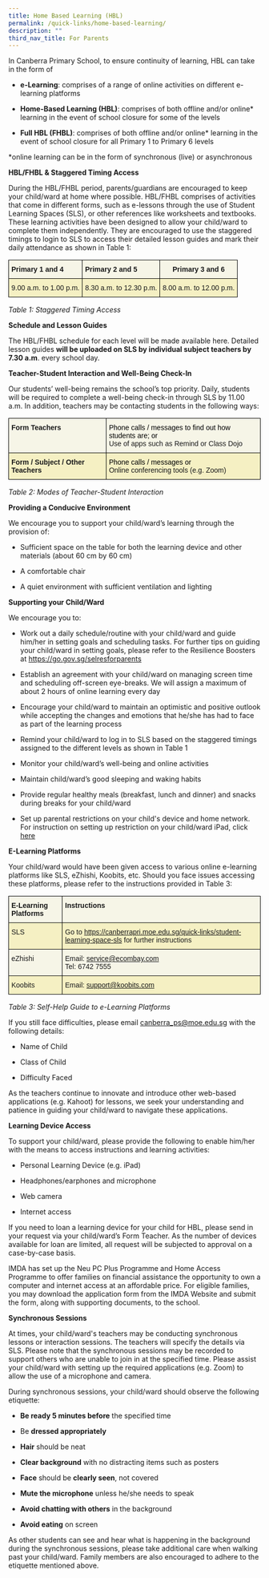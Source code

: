 ```yaml
---
title: Home Based Learning (HBL)
permalink: /quick-links/home-based-learning/
description: ""
third_nav_title: For Parents
---
```

In Canberra Primary School, to ensure continuity of learning, HBL can take in the form of

*  **e-Learning**: comprises of a range of online activities on different e-learning platforms

*  **Home-Based Learning (HBL)**: comprises of both offline and/or online* learning in the event of school closure for some of the levels 

* **Full HBL (FHBL)**: comprises of both offline and/or online* learning in the event of school closure for all Primary 1 to Primary 6 levels

*online learning can be in the form of synchronous (live) or asynchronous

**HBL/FHBL & Staggered Timing Access**

During the HBL/FHBL period, parents/guardians are encouraged to keep your child/ward at home where possible. HBL/FHBL comprises of activities that come in different forms, such as e-lessons through the use of Student Learning Spaces (SLS), or other references like worksheets and textbooks. These learning activities have been designed to allow your child/ward to complete them independently. They are encouraged to use the staggered timings to login to SLS to access their detailed lesson guides and mark their daily attendance as shown in Table 1:

<style type="text/css">
.tg  {border-collapse:collapse;border-spacing:0;}
.tg td{border-color:black;border-style:solid;border-width:1px;font-family:Arial, sans-serif;font-size:14px;
  overflow:hidden;padding:10px 5px;word-break:normal;}
.tg th{border-color:black;border-style:solid;border-width:1px;font-family:Arial, sans-serif;font-size:14px;
  font-weight:normal;overflow:hidden;padding:10px 5px;word-break:normal;}
.tg .tg-a0y3{background-color:#F5F0C3;text-align:left;vertical-align:top}
.tg .tg-w350{background-color:#F6F5E7;font-weight:bold;text-align:center;vertical-align:top}
.tg .tg-ukb2{background-color:#F6F5E7;font-weight:bold;text-align:left;vertical-align:top}
</style>
<table class="tg">
<thead>
  <tr>
    <th class="tg-ukb2">Primary 1 and 4</th>
    <th class="tg-ukb2">Primary 2 and 5</th>
    <th class="tg-w350">Primary 3 and 6</th>
  </tr>
</thead>
<tbody>
  <tr>
    <td class="tg-a0y3">9.00 a.m. to 1.00 p.m.</td>
    <td class="tg-a0y3">8.30 a.m. to 12.30 p.m.</td>
    <td class="tg-a0y3">8.00 a.m. to 12.00 p.m.</td>
  </tr>
</tbody>
</table>

*Table 1: Staggered Timing Access*

**Schedule and Lesson Guides**

The HBL/FHBL schedule for each level will be made available here. Detailed lesson guides **will be uploaded on SLS by individual subject teachers by 7.30 a.m**. every school day.

**Teacher-Student Interaction and Well-Being Check-In**

Our students’ well-being remains the school’s top priority. Daily, students will be required to complete a well-being check-in through SLS by 11.00 a.m. In addition, teachers may be contacting students in the following ways:

<style type="text/css">
.tg  {border-collapse:collapse;border-spacing:0;}
.tg td{border-color:black;border-style:solid;border-width:1px;font-family:Arial, sans-serif;font-size:14px;
  overflow:hidden;padding:10px 5px;word-break:normal;}
.tg th{border-color:black;border-style:solid;border-width:1px;font-family:Arial, sans-serif;font-size:14px;
  font-weight:normal;overflow:hidden;padding:10px 5px;word-break:normal;}
.tg .tg-0zb7{background-color:#F6F5E7;text-align:left;vertical-align:top}
.tg .tg-a0y3{background-color:#F5F0C3;text-align:left;vertical-align:top}
.tg .tg-ukb2{background-color:#F6F5E7;font-weight:bold;text-align:left;vertical-align:top}
.tg .tg-lio6{background-color:#F5F0C3;font-weight:bold;text-align:left;vertical-align:top}
</style>
<table class="tg">
<thead>
  <tr>
    <th class="tg-ukb2">Form Teachers</th>
    <th class="tg-0zb7"><span style="color:#000">Phone calls / messages to find out how students are; or</span><br>Use of apps such as Remind or Class Dojo</th>
  </tr>
</thead>
<tbody>
  <tr>
    <td class="tg-lio6">Form / Subject / Other Teachers</td>
    <td class="tg-a0y3"><span style="color:#000">Phone calls / messages or</span><br>Online conferencing tools (e.g. Zoom)</td>
  </tr>
</tbody>
</table>

*Table 2: Modes of Teacher-Student Interaction*

**Providing a Conducive Environment**

We encourage you to support your child/ward’s learning through the provision of:

* Sufficient space on the table for both the learning device and other materials (about 60 cm by 60 cm)

* A comfortable chair

* A quiet environment with sufficient ventilation and lighting

**Supporting your Child/Ward**

We encourage you to:

*  Work out a daily schedule/routine with your child/ward and guide him/her in setting goals and scheduling tasks. For further tips on            guiding your child/ward in setting goals, please refer to the Resilience Boosters at https://go.gov.sg/selresforparents

* Establish an agreement with your child/ward on managing screen time and scheduling off-screen eye-breaks. We will assign a maximum of about 2 hours of online learning every day

* Encourage your child/ward to maintain an optimistic and positive outlook while accepting the changes and emotions that he/she has had to face as part of the learning process

* Remind your child/ward to log in to SLS based on the staggered timings assigned to the different levels as shown in Table 1

* Monitor your child/ward’s well-being and online activities

*  Maintain child/ward’s good sleeping and waking habits

* Provide regular healthy meals (breakfast, lunch and dinner) and snacks during breaks for your child/ward

* Set up parental restrictions on your child's device and home network. For instruction on setting up restriction on your child/ward iPad, click [here](https://support.apple.com/en-us/HT201304)

**E-Learning Platforms**

Your child/ward would have been given access to various online e-learning platforms like SLS, eZhishi, Koobits, etc. Should you face issues accessing these platforms, please refer to the instructions provided in Table 3:

<style type="text/css">
.tg  {border-collapse:collapse;border-spacing:0;}
.tg td{border-color:black;border-style:solid;border-width:1px;font-family:Arial, sans-serif;font-size:14px;
  overflow:hidden;padding:10px 5px;word-break:normal;}
.tg th{border-color:black;border-style:solid;border-width:1px;font-family:Arial, sans-serif;font-size:14px;
  font-weight:normal;overflow:hidden;padding:10px 5px;word-break:normal;}
.tg .tg-0zb7{background-color:#F6F5E7;text-align:left;vertical-align:top}
.tg .tg-a0y3{background-color:#F5F0C3;text-align:left;vertical-align:top}
.tg .tg-ukb2{background-color:#F6F5E7;font-weight:bold;text-align:left;vertical-align:top}
</style>
<table class="tg">
<thead>
  <tr>
    <th class="tg-ukb2">E-Learning Platforms</th>
    <th class="tg-ukb2">Instructions</th>
  </tr>
</thead>
<tbody>
  <tr>
    <td class="tg-a0y3">SLS</td>
    <td class="tg-a0y3">Go to <a href="https://canberrapri.moe.edu.sg/quick-links/student-learning-space-sls">https://canberrapri.moe.edu.sg/quick-links/student-learning-space-sls</a> for further instructions</td>
  </tr>
  <tr>
    <td class="tg-0zb7">eZhishi</td>
    <td class="tg-0zb7">Email: <a href="mailto:service@ecombay.com">service@ecombay.com</a><br>Tel: 6742 7555</td>
  </tr>
  <tr>
    <td class="tg-a0y3">Koobits</td>
    <td class="tg-a0y3">Email: <a href="mailto:support@koobits.com">support@koobits.com</a></td>
  </tr>
</tbody>
</table>

*Table 3: Self-Help Guide to e-Learning Platforms*

If you still face difficulties, please email canberra_ps@moe.edu.sg with the following details:

* Name of Child

* Class of Child

* Difficulty Faced

As the teachers continue to innovate and introduce other web-based applications (e.g. Kahoot) for lessons, we seek your understanding and patience in guiding your child/ward to navigate these applications. 

 

**Learning Device Access**

To support your child/ward, please provide the following to enable him/her with the means to access instructions and learning activities:

* Personal Learning Device (e.g. iPad)

* Headphones/earphones and microphone

* Web camera

* Internet access

 

If you need to loan a learning device for your child for HBL, please send in your request via your child/ward’s Form Teacher. As the number of devices available for loan are limited, all request will be subjected to approval on a case-by-case basis.  



IMDA has set up the Neu PC Plus Programme and Home Access Programme to offer families on financial assistance the opportunity to own a computer and internet access at an affordable price. For eligible families, you may download the application form from the IMDA Website and submit the form, along with supporting documents, to the school.  

 

**Synchronous Sessions**

At times, your child/ward's teachers may be conducting synchronous lessons or interaction sessions. The teachers will specify the details via SLS. Please note that the synchronous sessions may be recorded to support others who are unable to join in at the specified time. Please assist your child/ward with setting up the required applications (e.g. Zoom) to allow the use of a microphone and camera.

 

During synchronous sessions, your child/ward should observe the following etiquette:

* **Be ready 5 minutes before** the specified time

* Be **dressed appropriately** 

*  **Hair** should be neat 

*  **Clear background** with no distracting items such as posters

*  **Face** should be **clearly seen**, not covered

*  **Mute the microphone** unless he/she needs to speak

*   **Avoid chatting with others** in the background

*  **Avoid eating** on screen

 

As other students can see and hear what is happening in the background during the synchronous sessions, please take additional care when walking past your child/ward. Family members are also encouraged to adhere to the etiquette mentioned above.